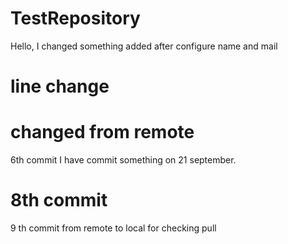 # TestRepository
Hello, I changed something
added after configure name and mail
# line change
# changed from remote
6th commit
I have commit something on 21 september.
# 8th commit
9 th commit from remote to local for checking pull
